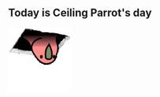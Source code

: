 <h2>Today is Ceiling Parrot's day</h2><img src="https://raw.githubusercontent.com/jmhobbs/cultofthepartyparrot.com/master/parrots/hd/ceilingparrot.gif" />